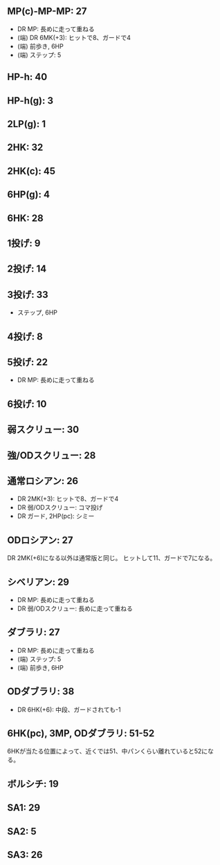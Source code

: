 ## MP(c)-MP-MP: 27

- DR MP: 長めに走って重ねる
- (端) DR 6MK(+3): ヒットで8、ガードで4
- (端) 前歩き, 6HP
- (端) ステップ: 5

## HP-h: 40

## HP-h(g): 3

## 2LP(g): 1

## 2HK: 32

## 2HK(c): 45

## 6HP(g): 4

## 6HK: 28

## 1投げ: 9

## 2投げ: 14

## 3投げ: 33

- ステップ, 6HP

## 4投げ: 8

## 5投げ: 22

- DR MP: 長めに走って重ねる

## 6投げ: 10

## 弱スクリュー: 30

## 強/ODスクリュー: 28

## 通常ロシアン: 26

- DR 2MK(+3): ヒットで8、ガードで4
- DR 弱/ODスクリュー: コマ投げ
- DR ガード, 2HP(pc): シミー

## ODロシアン: 27

DR 2MK(+6)になる以外は通常版と同じ。
ヒットして11、ガードで7になる。

## シベリアン: 29

- DR MP: 長めに走って重ねる
- DR 弱/ODスクリュー: 長めに走って重ねる

## ダブラリ: 27

- DR MP: 長めに走って重ねる
- (端) ステップ: 5
- (端) 前歩き, 6HP

## ODダブラリ: 38

- DR 6HK(+6): 中段、ガードされても-1

## 6HK(pc), 3MP, ODダブラリ: 51-52

6HKが当たる位置によって、近くでは51、中パンくらい離れていると52になる。

## ボルシチ: 19

## SA1: 29

## SA2: 5

## SA3: 26
